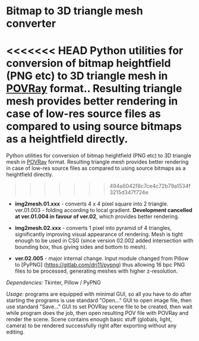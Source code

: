 # Bitmap to 3D triangle mesh converter

<<<<<<< HEAD
Python utilities for conversion of bitmap heightfield (PNG etc) to 3D triangle mesh in [POVRay](https://www.povray.org/) format.. Resulting triangle mesh provides better rendering in case of low-res source files as compared to using source bitmaps as a heightfield directly.
=======
Python utilities for conversion of bitmap heightfield (PNG etc) to 3D triangle mesh in [POVRay](https://www.povray.org/) format. Resulting triangle mesh provides better rendering in case of low-res source files as compared to using source bitmaps as a heightfield directly.
>>>>>>> 494a6042f8c7ce4c72b79a1534f3215d347f724e

- **img2mesh.01.xxx** - converts 4 x 4 pixel square into 2 triangle. ver.01.003 - folding according to local gradient. **Development cancelled at ver.01.004 in favour of ver.02**, which provides better rendering.

- **img2mesh.02.xxx** - converts 1 pixel into pyramid of 4 triangles, significantly improving visual appearance of rendering. Mesh is tight enough to be used in CSG (since version 02.002 added intersection with bounding box, thus giving sides and bottom to mesh).

- **ver.02.005** - major internal change. Input module changed from Pillow to [PyPNG] (https://gitlab.com/drj11/pypng) thus allowing 16 bpc PNG files to be processed, generating meshes with higher z-resolution.

*Dependencies:* Tkinter, Pillow / PyPNG

*Usage:* programs are equipped with minimal GUI, so all you have to do after starting the programs is use standard "Open..." GUI to open image file, then use standard "Save..." GUI to set POVRay scene file to be created, then wait while program does the job, then open resulting POV file with POVRay and render the scene. Scene contains enough basic stuff (globals, light, camera) to be rendered successfully right after exporting without any editing.
